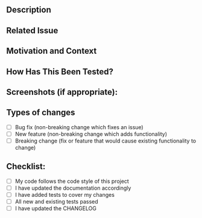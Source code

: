 ## Description
<!--- Describe your changes in detail -->

## Related Issue
<!--- Please link to the issue here -->
<!--- Put closes #XXXX in your comment to auto-close the issue -->

## Motivation and Context
<!--- Why is this change required? What problem does it solve? -->

## How Has This Been Tested?
<!--- Please describe how you tested your changes -->

## Screenshots (if appropriate):

## Types of changes
<!--- What types of changes does your code introduce? Put an `x` in all boxes that apply: -->
- [ ] Bug fix (non-breaking change which fixes an issue)
- [ ] New feature (non-breaking change which adds functionality)
- [ ] Breaking change (fix or feature that would cause existing functionality to change)

## Checklist:
<!--- Go over all the following points, and put an `x` in all boxes that apply. -->
- [ ] My code follows the code style of this project
- [ ] I have updated the documentation accordingly
- [ ] I have added tests to cover my changes
- [ ] All new and existing tests passed
- [ ] I have updated the CHANGELOG
